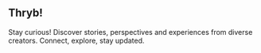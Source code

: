## Thryb!

Stay curious! Discover stories, perspectives and experiences
from diverse creators. Connect, explore, stay updated.




